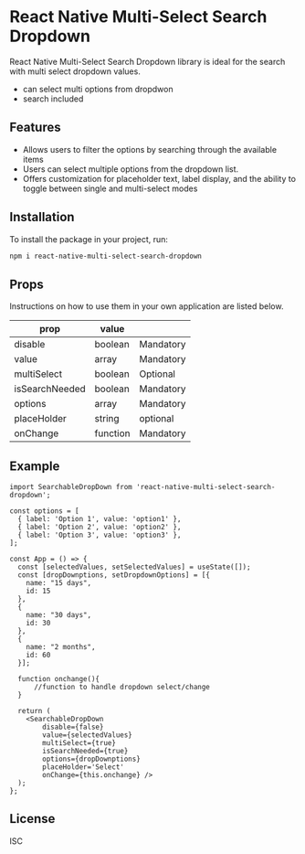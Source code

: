 # React Native Multi-Select Search Dropdown

React Native Multi-Select Search Dropdown library is ideal for the search with multi select dropdown values.


- can select multi options from dropdwon
- search included

## Features

- Allows users to filter the options by searching through the available items
- Users can select multiple options from the dropdown list.
- Offers customization for placeholder text, label display, and the ability to toggle between single and multi-select modes

## Installation

To install the package in your project, run:

```sh
npm i react-native-multi-select-search-dropdown
```

## Props

Instructions on how to use them in your own application are listed below.

| prop | value | |
| ------ | ------ | ------ |
| disable | boolean | Mandatory
| value | array | Mandatory
| multiSelect | boolean | Optional
| isSearchNeeded | boolean| Mandatory
| options | array | Mandatory
| placeHolder | string | optional
| onChange | function | Mandatory
## Example

```
import SearchableDropDown from 'react-native-multi-select-search-dropdown';

const options = [
  { label: 'Option 1', value: 'option1' },
  { label: 'Option 2', value: 'option2' },
  { label: 'Option 3', value: 'option3' },
];

const App = () => {
  const [selectedValues, setSelectedValues] = useState([]); 
  const [dropDownptions, setDropdownOptions] = [{
    name: "15 days",
    id: 15
  },
  {
    name: "30 days",
    id: 30
  },
  {
    name: "2 months",
    id: 60
  }];
  
  function onchange(){
      //function to handle dropdown select/change
  }
  
  return (
    <SearchableDropDown
        disable={false}
        value={selectedValues} 
        multiSelect={true}
        isSearchNeeded={true} 
        options={dropDownptions}
        placeHolder='Select'
        onChange={this.onchange} />
  );
};
```
## License

ISC
